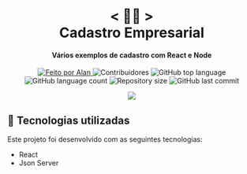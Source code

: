 <h1 align="center">
    < 👨‍💼 > <br>
    Cadastro Empresarial
</h1>
  
<h4 align="center">
  Vários exemplos de cadastro com React e Node
</h4>

<p align="center">
  <a href="https://github.com/nerd0000">
    <img alt="Feito por Alan" src="https://img.shields.io/badge/made%20by-Alan-8743CC">
  </a>

  <img alt="Contribuidores" src="https://img.shields.io/github/contributors/Nerd0000/Cadastro-robusto">

  <img alt="GitHub top language" src="https://img.shields.io/github/languages/top/Nerd0000/Cadastro-robusto.svg">

  <img alt="GitHub language count" src="https://img.shields.io/github/languages/count/Nerd0000/Cadastro-robusto.svg">

  <img alt="Repository size" src="https://img.shields.io/github/repo-size/Nerd0000/Cadastro-robusto.svg">

  <img alt="GitHub last commit" src="https://img.shields.io/github/last-commit/Nerd0000/Cadastro-robusto.svg">
</p>

<p align="center">
  <img src="https://github.com/Nerd0000/Cadastro-ReactJs/blob/master/screenshot%20users.png"></img>
</p>

## 🚀 Tecnologias utilizadas

Este projeto foi desenvolvido com as seguintes tecnologias:
 
- React
- Json Server
